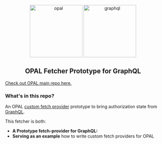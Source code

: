 <p  align="center">
 <img src="https://github.com/permitio/opal/assets/4082578/4e21f85f-30ab-43e2-92de-b82f78888c71" height=170 alt="opal" border="0" />
 <img src="https://graphql.org/_next/static/media/logo-wordmark.4eec1155.svg" height=170 alt="graphql" border="0" />
</p>
<h2 align="center">
<b>OPAL Fetcher Prototype for GraphQL</b>
</h2>

[Check out OPAL main repo here.](https://github.com/permitio/opal)

### What's in this repo?

An OPAL [custom fetch provider](https://docs.opal.ac/tutorials/write_your_own_fetch_provider) prototype to bring authorization state from [GraphQL](https://graphql.org/).

This fetcher is both:

- **A Prototype fetch-provider for GraphQL:**
- **Serving as an example** how to write custom fetch providers for OPAL

  
